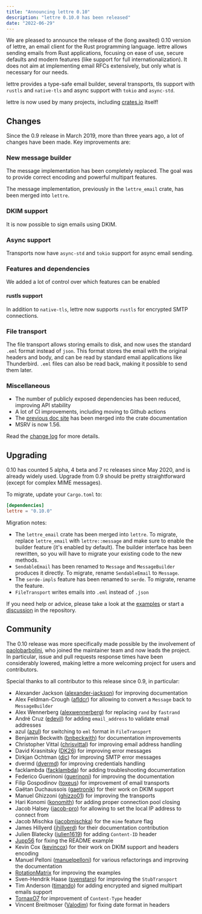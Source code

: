 ```yaml
---
title: "Announcing lettre 0.10"
description: "lettre 0.10.0 has been released"
date: "2022-06-29"
---
```


We are pleased to announce the release of the (long awaited) 0.10 version of lettre, an email client for the Rust programming language.
lettre allows sending emails from Rust applications, focusing on ease of use, secure
defaults and modern features (like support for full internationalization).
It does not aim at implementing email RFCs extensively, but only what is necessary for our needs.

lettre provides a type-safe email builder, several transports, tls support with `rustls` and `native-tls` and async support with `tokio` and `async-std`.

lettre is now used by many projects, including
[crates.io](https://github.com/rust-lang/crates.io/blob/master/src/email.rs) itself!

## Changes

Since the 0.9 release in March 2019, more than three years ago, a lot of changes have been made.
Key improvements are:

### New message builder

The message implementation has been completely replaced. The goal was to provide correct encoding
and powerful multipart features.

The message implementation, previously in the `lettre_email` crate, has been merged into `lettre`.

### DKIM support

It is now possible to sign emails using DKIM.

### Async support

Transports now have `async-std` and `tokio` support for async email sending.

### Features and dependencies

We added a lot of control over which features can be enabled

#### rustls support

In addition to `native-tls`, lettre now supports `rustls` for encrypted SMTP connections.

### File transport

The file transport allows storing emails to disk, and now uses the standard `.eml`
format instead of `json`. This format stores the email with the original
headers and body, and can be read by standard email applications like Thunderbird.
`.eml` files can also be read back, making it possible to send them later.

### Miscellaneous

* The number of publicly exposed dependencies has been reduced, improving API stability
* A lot of CI improvements, including moving to Github actions
* The [previous doc site](https://lettre.rs/0.9/) has been merged into the crate documentation
* MSRV is now 1.56.

Read the [change log](https://github.com/lettre/lettre/blob/master/CHANGELOG.md#v0100) for more details.

## Upgrading

0.10 has counted 5 alpha, 4 beta and 7 rc releases since May 2020, and is already
widely used.
Upgrade from 0.9 should be pretty straightforward (except for complex MIME messages).

To migrate, update your `Cargo.toml` to:

```toml
[dependencies]
lettre = "0.10.0"
```

Migration notes:

* The `lettre_email` crate has been merged into `lettre`. To migrate, replace `lettre_email` with `lettre::message` and make sure to enable the builder feature (it's enabled by default). The builder interface has been rewritten, so you will have to migrate your existing code to the new methods.
* `SendableEmail` has been renamed to `Message` and `MessageBuilder` produces it directly. To migrate, rename `SendableEmail` to `Message`.
* The `serde-impls` feature has been renamed to `serde`. To migrate, rename the feature.
* `FileTransport` writes emails into `.eml` instead of `.json`

If you need help or advice, please take a look at the [examples](https://github.com/lettre/lettre/tree/master/examples) or start a [discussion](https://github.com/lettre/lettre/discussions)
in the repository.

## Community

The 0.10 release was more specifically made possible by the involvement of [paolobarbolini](https://github.com/paolobarbolini),
who joined the maintainer team and now leads the project.
In particular, issue and pull requests response times have been considerably lowered,
making lettre a more welcoming project for users and contributors.

Special thanks to all contributor to this release since 0.9, in particular:

* Alexander Jackson ([alexander-jackson](https://github.com/alexander-jackson)) for improving documentation
* Alex Feldman-Crough ([afldcr](https://github.com/afldcr)) for allowing to convert a `Message` back to `MessageBuilder`
* Alex Wennerberg ([alexwennerberg](https://github.com/alexwennerberg)) for replacing `rand` by `fastrand`
* André Cruz ([edevil](https://github.com/edevil)) for adding `email_address` to validate email addresses
* azul ([azul](https://github.com/azul)) for switching to `eml` format in `FileTransport`
* Benjamin Beckwith ([bnbeckwith](https://github.com/bnbeckwith)) for documentation improvements
* Christopher Vittal ([chrisvittal](https://github.com/chrisvittal)) for improving email address handling
* David Krasnitsky ([DK26](https://github.com/DK26)) for improving error messages
* Dirkjan Ochtman ([djc](https://github.com/djc)) for improving SMTP error messages
* dvermd ([dvermd](https://github.com/dvermd)) for improving credentials handling
* facklambda ([facklambda](https://github.com/facklambda)) for adding troubleshooting documentation
* Federico Guerinoni ([guerinoni](https://github.com/guerinoni)) for improving the documentation
* Filip Gospodinov ([toxeus](https://github.com/toxeus)) for improvement of email transports
* Gaëtan Duchaussois ([gaetronik](https://github.com/gaetronik)) for their work on DKIM support
* Manuel Ghizzoni  ([ghizzo01](https://github.com/ghizzo01)) for improving the transports
* Hari Konomi ([konomith](https://github.com/konomith)) for adding proper connection pool closing
* Jacob Halsey ([jacob-pro](https://github.com/jacob-pro)) for allowing to set the local IP address to connect from
* Jacob Mischka ([jacobmischka](https://github.com/jacobmischka)) for the `mime` feature flag
* James Hillyerd ([jhillyerd](https://github.com/jhillyerd)) for their documentation contribution
* Julien Blatecky ([julien1619](https://github.com/julien1619)) for adding `Content-ID` header
* [Jupp56](https://github.com/Jupp56) for fixing the README example
* Kevin Cox ([kevincox](https://github.com/kevincox)) for their work on DKIM support and headers encoding
* Manuel Pelloni ([manuelpelloni](https://github.com/manuelpelloni)) for various refactorings and improving the documentation
* [RotationMatrix](https://github.com/RotationMatrix) for improving the examples
* Sven-Hendrik Haase ([svenstaro](https://github.com/svenstaro)) for improving the `StubTransport`
* Tim Anderson ([timando](https://github.com/timando)) for adding encrypted and signed multipart emails support
* [TornaxO7](https://github.com/TornaxO7) for improvement of `Content-Type` header
* Vincent Breitmoser ([Valodim](https://github.com/Valodim)) for fixing date format in headers
